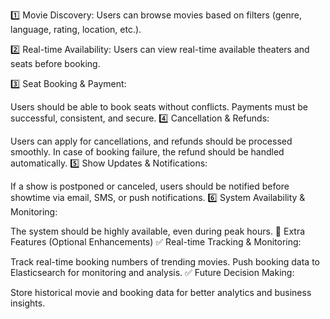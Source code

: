 1️⃣ Movie Discovery: Users can browse movies based on filters (genre, language, rating, location, etc.).

2️⃣ Real-time Availability: Users can view real-time available theaters and seats before booking.

3️⃣ Seat Booking & Payment:

Users should be able to book seats without conflicts.
Payments must be successful, consistent, and secure.
4️⃣ Cancellation & Refunds:

Users can apply for cancellations, and refunds should be processed smoothly.
In case of booking failure, the refund should be handled automatically.
5️⃣ Show Updates & Notifications:

If a show is postponed or canceled, users should be notified before showtime via email, SMS, or push notifications.
6️⃣ System Availability & Monitoring:

The system should be highly available, even during peak hours.
🔹 Extra Features (Optional Enhancements)
✅ Real-time Tracking & Monitoring:

Track real-time booking numbers of trending movies.
Push booking data to Elasticsearch for monitoring and analysis.
✅ Future Decision Making:

Store historical movie and booking data for better analytics and business insights.